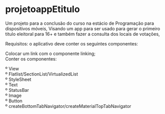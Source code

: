 # projetoappEtitulo
Um projeto para a conclusão do curso na estácio de Programação para dispositivos móveis, Visando um app para ser usado para gerar o primeiro titulo eleitoral para 16+ e também fazer a consulta dos locais de votações,

Requisitos:
o aplicativo deve conter os seguintes componentes:	

Colocar um link com o componente linking;	
Conter os componentes:		

º View		
º Flatlist/SectionList/VirtualizedList		
º StyleSheet		
º Text		
º StatusBar		
º Image		
º Button		
º createBottomTabNavigator/createMaterialTopTabNavigator
